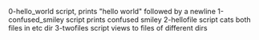 0-hello_world script, prints "hello world" followed by a newline
1-confused_smiley script prints confused smiley
2-hellofile script cats both files in etc dir
3-twofiles script views to files of different dirs
